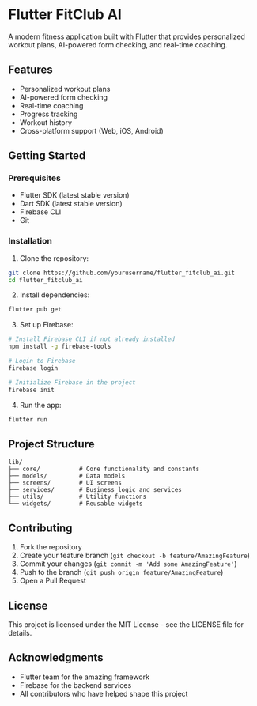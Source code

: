 # Flutter FitClub AI

A modern fitness application built with Flutter that provides personalized workout plans, AI-powered form checking, and real-time coaching.

## Features

- Personalized workout plans
- AI-powered form checking
- Real-time coaching
- Progress tracking
- Workout history
- Cross-platform support (Web, iOS, Android)

## Getting Started

### Prerequisites

- Flutter SDK (latest stable version)
- Dart SDK (latest stable version)
- Firebase CLI
- Git

### Installation

1. Clone the repository:
```bash
git clone https://github.com/yourusername/flutter_fitclub_ai.git
cd flutter_fitclub_ai
```

2. Install dependencies:
```bash
flutter pub get
```

3. Set up Firebase:
```bash
# Install Firebase CLI if not already installed
npm install -g firebase-tools

# Login to Firebase
firebase login

# Initialize Firebase in the project
firebase init
```

4. Run the app:
```bash
flutter run
```

## Project Structure

```
lib/
├── core/           # Core functionality and constants
├── models/         # Data models
├── screens/        # UI screens
├── services/       # Business logic and services
├── utils/          # Utility functions
└── widgets/        # Reusable widgets
```

## Contributing

1. Fork the repository
2. Create your feature branch (`git checkout -b feature/AmazingFeature`)
3. Commit your changes (`git commit -m 'Add some AmazingFeature'`)
4. Push to the branch (`git push origin feature/AmazingFeature`)
5. Open a Pull Request

## License

This project is licensed under the MIT License - see the LICENSE file for details.

## Acknowledgments

- Flutter team for the amazing framework
- Firebase for the backend services
- All contributors who have helped shape this project
